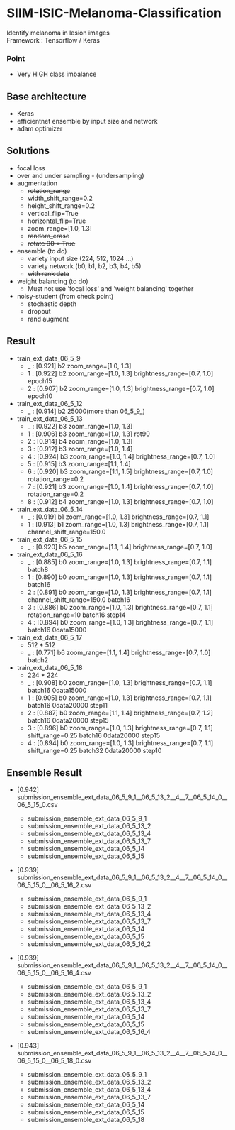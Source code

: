 # SIIM-ISIC-Melanoma-Classification
Identify melanoma in lesion images  
Framework : Tensorflow / Keras  
### Point
- Very HIGH class imbalance  
 

## Base architecture
- Keras
- efficientnet ensemble by input size and network
- adam optimizer  


## Solutions  
- focal loss  
- over and under sampling - (undersampling)  
- augmentation  
  * ~~rotation_range~~
  * width_shift_range=0.2
  * height_shift_range=0.2
  * vertical_flip=True
  * horizontal_flip=True
  * zoom_range=[1.0, 1.3]
  * ~~random_erase~~
  * ~~rotate 90 = True~~
- ensemble (to do)
  * variety input size (224, 512, 1024 ...)
  * variety network (b0, b1, b2, b3, b4, b5)
  * ~~with rank data~~
- weight balancing (to do)      
  * Must not use 'focal loss' and 'weight balancing' together
- noisy-student (from check point)
  * stochastic depth
  * dropout
  * rand augment


## Result
- train_ext_data_06_5_9
    - _ : [0.921] b2 zoom_range=[1.0, 1.3]    
    - 1 : [0.922] b2 zoom_range=[1.0, 1.3] brightness_range=[0.7, 1.0] epoch15
    - 2 : [0.907] b2 zoom_range=[1.0, 1.3] brightness_range=[0.7, 1.0] epoch10
- train_ext_data_06_5_12  
    - _ : [0.914] b2 25000(more than 06_5_9_)
- train_ext_data_06_5_13  
    - _ : [0.922] b3 zoom_range=[1.0, 1.3]  
    - 1 : [0.906] b3 zoom_range=[1.0, 1.3] rot90
    - 2 : [0.914] b4 zoom_range=[1.0, 1.3]
    - 3 : [0.912] b3 zoom_range=[1.0, 1.4]  
    - 4 : [0.924] b3 zoom_range=[1.0, 1.4] brightness_range=[0.7, 1.0]   
    - 5 : [0.915] b3 zoom_range=[1.1, 1.4]  
    - 6 : [0.920] b3 zoom_range=[1.1, 1.5] brightness_range=[0.7, 1.0] rotation_range=0.2  
    - 7 : [0.921] b3 zoom_range=[1.0, 1.4] brightness_range=[0.7, 1.0] rotation_range=0.2   
    - 8 : [0.912] b4 zoom_range=[1.0, 1.3] brightness_range=[0.7, 1.0]   
- train_ext_data_06_5_14
    - _ : [0.919] b1 zoom_range=[1.0, 1.3] brightness_range=[0.7, 1.1]
    - 1 : [0.913] b1 zoom_range=[1.0, 1.3] brightness_range=[0.7, 1.1] channel_shift_range=150.0
- train_ext_data_06_5_15
    - _ : [0.920] b5 zoom_range=[1.1, 1.4] brightness_range=[0.7, 1.0]
- train_ext_data_06_5_16
    - _ : [0.885] b0 zoom_range=[1.0, 1.3] brightness_range=[0.7, 1.1] batch8
    - 1 : [0.890] b0 zoom_range=[1.0, 1.3] brightness_range=[0.7, 1.1] batch16
    - 2 : [0.891] b0 zoom_range=[1.0, 1.3] brightness_range=[0.7, 1.1] channel_shift_range=150.0 batch16
    - 3 : [0.886] b0 zoom_range=[1.0, 1.3] brightness_range=[0.7, 1.1] rotation_range=10 batch16 step14
    - 4 : [0.894] b0 zoom_range=[1.0, 1.3] brightness_range=[0.7, 1.1] batch16 0data15000
- train_ext_data_06_5_17
    - 512 * 512
    - _ : [0.771] b6 zoom_range=[1.1, 1.4] brightness_range=[0.7, 1.0] batch2
- train_ext_data_06_5_18
    - 224 * 224   
    - _ : [0.908] b0 zoom_range=[1.0, 1.3] brightness_range=[0.7, 1.1] batch16 0data15000
    - 1 : [0.905] b0 zoom_range=[1.0, 1.3] brightness_range=[0.7, 1.1] batch16 0data20000 step11
    - 2 : [0.887] b0 zoom_range=[1.1, 1.4] brightness_range=[0.7, 1.2] batch16 0data20000 step15
    - 3 : [0.896] b0 zoom_range=[1.0, 1.3] brightness_range=[0.7, 1.1] shift_range=0.25 batch16 0data20000 step15     
    - 4 : [0.894] b0 zoom_range=[1.0, 1.3] brightness_range=[0.7, 1.1] shift_range=0.25 batch32 0data20000 step10     
    
## Ensemble Result  
- [0.942] submission_ensemble_ext_data_06_5_9_1__06_5_13_2__4__7__06_5_14_0__06_5_15_0.csv
    - submission_ensemble_ext_data_06_5_9_1
    - submission_ensemble_ext_data_06_5_13_2
    - submission_ensemble_ext_data_06_5_13_4
    - submission_ensemble_ext_data_06_5_13_7
    - submission_ensemble_ext_data_06_5_14
    - submission_ensemble_ext_data_06_5_15

- [0.939] submission_ensemble_ext_data_06_5_9_1__06_5_13_2__4__7__06_5_14_0__06_5_15_0__06_5_16_2.csv
    - submission_ensemble_ext_data_06_5_9_1
    - submission_ensemble_ext_data_06_5_13_2
    - submission_ensemble_ext_data_06_5_13_4
    - submission_ensemble_ext_data_06_5_13_7
    - submission_ensemble_ext_data_06_5_14
    - submission_ensemble_ext_data_06_5_15
    - submission_ensemble_ext_data_06_5_16_2

- [0.939] submission_ensemble_ext_data_06_5_9_1__06_5_13_2__4__7__06_5_14_0__06_5_15_0__06_5_16_4.csv
    - submission_ensemble_ext_data_06_5_9_1
    - submission_ensemble_ext_data_06_5_13_2
    - submission_ensemble_ext_data_06_5_13_4
    - submission_ensemble_ext_data_06_5_13_7
    - submission_ensemble_ext_data_06_5_14
    - submission_ensemble_ext_data_06_5_15
    - submission_ensemble_ext_data_06_5_16_4

- [0.943] submission_ensemble_ext_data_06_5_9_1__06_5_13_2__4__7__06_5_14_0__06_5_15_0__06_5_18_0.csv
    - submission_ensemble_ext_data_06_5_9_1
    - submission_ensemble_ext_data_06_5_13_2
    - submission_ensemble_ext_data_06_5_13_4
    - submission_ensemble_ext_data_06_5_13_7
    - submission_ensemble_ext_data_06_5_14
    - submission_ensemble_ext_data_06_5_15
    - submission_ensemble_ext_data_06_5_18

